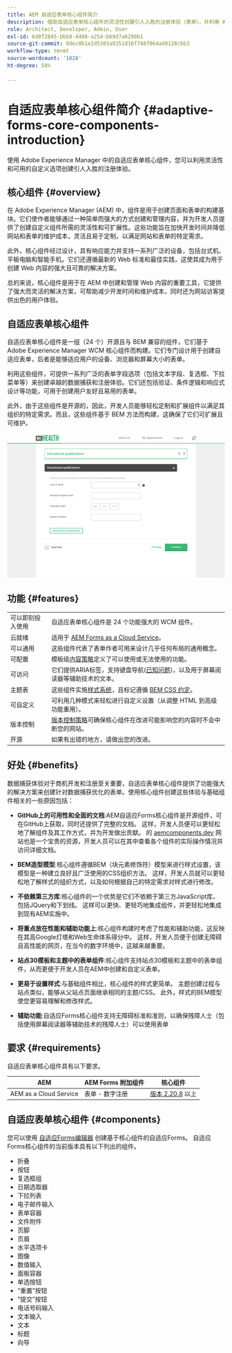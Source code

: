```yaml
---
title: AEM 自适应表单核心组件简介
description: 借助自适应表单核心组件的灵活性创建引人入胜的注册体验（表单），并利用 Adobe Experience Manager 的强大功能进行交付。
role: Architect, Developer, Admin, User
exl-id: 6d0f2845-bbb8-4488-a254-b69d7a6290b1
source-git-commit: 0dec0b1e1d5303a8351d16f748f064a49128cbb3
workflow-type: tm+mt
source-wordcount: '1028'
ht-degree: 58%

---
```


# 自适应表单核心组件简介 {#adaptive-forms-core-components-introduction}

使用 Adobe Experience Manager 中的自适应表单核心组件，您可以利用灵活性和可用的自定义选项创建引人入胜的注册体验。

## 核心组件  {#overview}

在 Adobe Experience Manager (AEM) 中，组件是用于创建页面和表单的构建基块。它们使作者能够通过一种简单而强大的方式创建和管理内容，并为开发人员提供了创建自定义组件所需的灵活性和可扩展性。这些功能旨在加快开发时间并降低网站和表单的维护成本，灵活且易于定制，以满足网站和表单的特定需求。

此外，核心组件经过设计，具有响应能力并支持一系列广泛的设备，包括台式机、平板电脑和智能手机。它们还遵循最新的 Web 标准和最佳实践，这使其成为用于创建 Web 内容的强大且可靠的解决方案。

总的来说，核心组件是用于在 AEM 中创建和管理 Web 内容的重要工具，它提供了强大而灵活的解决方案，可帮助减少开发时间和维护成本，同时还为网站访客提供出色的用户体验。

## 自适应表单核心组件

自适应表单核心组件是一组（24 个）开源且与 BEM 兼容的组件，它们基于 Adobe Experience Manager WCM 核心组件而构建。它们专门设计用于创建自适应表单，后者是能够适应用户的设备、浏览器和屏幕大小的表单。

利用这些组件，可提供一系列广泛的表单字段选项（包括文本字段、复选框、下拉菜单等）来创建卓越的数据捕获和注册体验。它们还包括验证、条件逻辑和响应式设计等功能，可用于创建用户友好且易用的表单。

此外，由于这些组件是开源的，因此，开发人员能够轻松定制和扩展组件以满足其组织的特定需求。而且，这些组件基于 BEM 方法而构建，这确保了它们可扩展且可维护。

![](assets/sample-adaptive-form.png)

## 功能 {#features}

|  |  |
|---|---|
| 可以即刻投入使用 | 自适应表单核心组件是 24 个功能强大的 WCM 组件。 |
| 云就绪 | 适用于 [AEM Forms as a Cloud Service](https://experienceleague.adobe.com/docs/experience-manager-cloud-service/content/forms/home.html)。 |
| 可以通用 | 这些组件代表了表单作者可用来设计几乎任何布局的通用概念。 |
| 可配置 | 模板级[内容策略](https://experienceleague.adobe.com/docs/experience-manager-cloud-service/content/implementing/developing/full-stack/components-templates/templates.html#content-policies)定义了可以使用或无法使用的功能。 |
| 可访问 | 它们提供ARIA标签，支持键盘导航([已知问题](https://github.com/adobe/aem-core-wcm-components/issues?utf8=✓&amp;q=is%3Aissue+is%3Aopen+accessibility+in%3Atitle))，以及用于屏幕阅读器等辅助技术的文本。 |
| 主题表 | 这些组件实施[样式系统](https://experienceleague.adobe.com/docs/experience-manager-cloud-service/content/sites/authoring/features/style-system.html)，且标记遵循 [BEM CSS 约定](https://getbem.com/)。 |
| 可自定义 | 可利用几种模式来轻松进行自定义设置（从调整 HTML 到高级功能重用）。 |
| 版本控制 | [版本控制策略](https://github.com/adobe/aem-core-wcm-components/wiki/Versioning-policies)可确保核心组件在改进可能影响您的内容时不会中断您的网站。 |
| 开源 | 如果有出错的地方，请做出您的改进。 |

<!-- comply with [WCAG 2.1 standard](https://www.w3.org/TR/WCAG21/), -->


## 好处 {#benefits}

数据捕获体验对于商机开发和注册至关重要，自适应表单核心组件提供了功能强大的解决方案来创建针对数据捕获优化的表单。使用核心组件创建这些体验与基础组件相关的一些原因包括：

* **GitHub上的可用性和全面的文档**:AEM自适应Forms核心组件是开源组件，可在GitHub上获取，同时还提供了完整的文档。 这样，开发人员便可以更轻松地了解组件及其工作方式，并为开发做出贡献。 的 [aemcomponents.dev](https://www.aemcomponents.dev/) 网站也是一个宝贵的资源，开发人员可以在其中查看各个组件的实际操作情况并访问详细文档。

* **BEM造型模型**:核心组件遵循BEM（块元素修饰符）模型来进行样式设置，该模型是一种建立良好且广泛使用的CSS组织方法。 这样，开发人员就可以更轻松地了解样式的组织方式，以及如何根据自己的特定需求对样式进行修改。

* **不依赖第三方库**:核心组件的一个优势是它们不依赖于第三方JavaScript库，包括JQuery和下划线。 这样可以更快、更轻巧地集成组件，并更轻松地集成到现有AEM实施中。

* **将重点放在性能和辅助功能上**:核心组件构建时考虑了性能和辅助功能，这反映在其高Google灯塔和Web生命体系得分中。 这样，开发人员便于创建无障碍且高性能的网页，在当今的数字环境中，这越来越重要。

* **站点30模板和主题中的表单组件**:核心组件支持站点30模板和主题中的表单组件，从而更便于开发人员在AEM中创建和自定义表单。

* **更易于设置样式**:与基础组件相比，核心组件的样式更简单。 主题创建过程与站点类似，能够从父站点页面继承相同的主题/CSS。 此外，样式的BEM模型使您更容易理解和修改样式。

* **辅助功能**:自适应Forms核心组件支持无障碍标准和准则，以确保残障人士（包括使用屏幕阅读器等辅助技术的残障人士）可以使用表单


<!-- >, such as  [WCAG 2.1 standard](https://www.w3.org/TR/WCAG21/), to ensure that forms can be used by people with disabilities, including those using assistive technologies such as screen readers.

*   **Alignment with AEM Sites**: The Core Components are designed to be more aligned with AEM Sites, making it easier for Sites users to adopt and use them without having to learn anything new. The components use the same front-end pipeline as Sites, making it easier to style and modify their appearance. 

<!-- Additionally, the following points further illustrate this alignment:

    *   **Authoring experience inline with Page editor**: The Core Components have an authoring experience that is inline with the Sites editor, with dialogs and other experiences similar to the Page editor. This makes it easier for Sites users to create and manage forms within the familiar context of the Sites editor.

    *   **Inline form editing in Sites editor**: The Core Components allow  inline form editing within the Sites editor, avoiding the need to switch back and forth between editors. This streamlines the authoring experience and makes it easier to create and manage forms.

    *   **Inheriting Sites features in Forms**: Forms authored within a Sites page inherit the same features as Sites. This provides a seamless and integrated experience for creating and managing forms within the context of AEM Sites 
    
    <!--including Multi Site Manager, the ability to use Sites components within a form for static content, support for scheduled publish/unpublish, form translation aligned with Sites translation, versioning, and targeting -->



## 要求 {#requirements}

自适应表单核心组件具有以下要求。

| AEM | AEM Forms 附加组件 | 核心组件 |
|---|---|---|
| AEM as a Cloud Service | 表单 - 数字注册 | [版本 2.20.8](/help/versions.md) 以上 |


## 自适应表单核心组件 {#components}

您可以使用 [自适应Forms编辑器](https://experienceleague.adobe.com/docs/experience-manager-cloud-service/content/forms/adaptive-forms-authoring/authoring-adaptive-forms-core-components/create-an-adaptive-form-on-forms-cs/creating-adaptive-form-core-components.html) 创建基于核心组件的自适应Forms。 自适应Forms核心组件的当前版本具有以下列出的组件。

* 折叠
* 按钮
* 复选框组
* 日期选取器
* 下拉列表
* 电子邮件输入
* 表单容器
* 文件附件
* 页脚
* 页眉
* 水平选项卡
* 图像
* 数值输入
* 面板容器
* 单选按钮
* “重置”按钮
* “提交”按钮
* 电话号码输入
* 文本输入
* 文本
* 标题
* 向导
